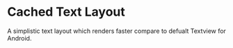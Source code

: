 # Cached Text Layout
A simplistic text layout which renders faster compare to defualt Textview for Android.
